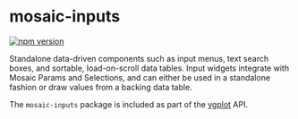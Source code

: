 # mosaic-inputs

[![npm version](https://img.shields.io/npm/v/@uwdata/mosaic-inputs.svg)](https://www.npmjs.com/package/@uwdata/mosaic-inputs)

Standalone data-driven components such as input menus, text search boxes, and sortable, load-on-scroll data tables. Input widgets integrate with Mosaic Params and Selections, and can either be used in a standalone fashion or draw values from a backing data table.

The `mosaic-inputs` package is included as part of the [vgplot](https://github.com/uwdata/mosaic/tree/main/packages/vgplot) API.
